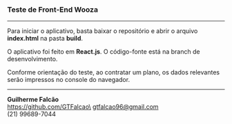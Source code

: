 ### Teste de Front-End Wooza
------------

Para iniciar o aplicativo, basta baixar o repositório e abrir o arquivo **index.html** na pasta **build**.

O aplicativo foi feito em **React.js**. O código-fonte está na branch de desenvolvimento.

Conforme orientação do teste, ao contratar um plano, os dados relevantes serão impressos no console do navegador.

------------
**Guilherme Falcão**\
https://github.com/GTFalcao\
gtfalcao96@gmail.com\
(21) 99689-7044

